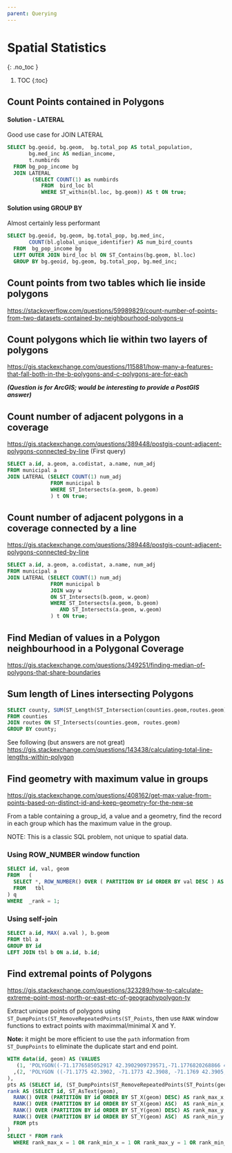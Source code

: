 ```yaml
---
parent: Querying
---
```


# Spatial Statistics
{: .no_toc }

1. TOC
{:toc}

## Count Points contained in Polygons

#### Solution - LATERAL
Good use case for JOIN LATERAL
```sql
SELECT bg.geoid, bg.geom,  bg.total_pop AS total_population, 
       bg.med_inc AS median_income,
       t.numbirds
  FROM bg_pop_income bg
  JOIN LATERAL
        (SELECT COUNT(1) as numbirds 
           FROM  bird_loc bl 
           WHERE ST_within(bl.loc, bg.geom)) AS t ON true;
```
#### Solution using GROUP BY
Almost certainly less performant
```sql
SELECT bg.geoid, bg.geom, bg.total_pop, bg.med_inc, 
       COUNT(bl.global_unique_identifier) AS num_bird_counts
  FROM  bg_pop_income bg 
  LEFT OUTER JOIN bird_loc bl ON ST_Contains(bg.geom, bl.loc)
  GROUP BY bg.geoid, bg.geom, bg.total_pop, bg.med_inc;
```
## Count points from two tables which lie inside polygons
https://stackoverflow.com/questions/59989829/count-number-of-points-from-two-datasets-contained-by-neighbourhood-polygons-u

## Count polygons which lie within two layers of polygons
https://gis.stackexchange.com/questions/115881/how-many-a-features-that-fall-both-in-the-b-polygons-and-c-polygons-are-for-each

***(Question is for ArcGIS; would be interesting to provide a PostGIS answer)***

## Count number of adjacent polygons in a coverage
<https://gis.stackexchange.com/questions/389448/postgis-count-adjacent-polygons-connected-by-line>
(First query)
```sql
SELECT a.id, a.geom, a.codistat, a.name, num_adj
FROM municipal a 
JOIN LATERAL (SELECT COUNT(1) num_adj 
              FROM municipal b
              WHERE ST_Intersects(a.geom, b.geom)
              ) t ON true;
```

## Count number of adjacent polygons in a coverage connected by a line
<https://gis.stackexchange.com/questions/389448/postgis-count-adjacent-polygons-connected-by-line>
```sql
SELECT a.id, a.geom, a.codistat, a.name, num_adj
FROM municipal a 
JOIN LATERAL (SELECT COUNT(1) num_adj 
              FROM municipal b
              JOIN way w
              ON ST_Intersects(b.geom, w.geom)
              WHERE ST_Intersects(a.geom, b.geom)
                 AND ST_Intersects(a.geom, w.geom)
              ) t ON true;
```

## Find Median of values in a Polygon neighbourhood in a Polygonal Coverage
<https://gis.stackexchange.com/questions/349251/finding-median-of-polygons-that-share-boundaries>

## Sum length of Lines intersecting Polygons
```sql
SELECT county, SUM(ST_Length(ST_Intersection(counties.geom,routes.geom)))
FROM counties
JOIN routes ON ST_Intersects(counties.geom, routes.geom)
GROUP BY county;
```
See following (but answers are not great)
<https://gis.stackexchange.com/questions/143438/calculating-total-line-lengths-within-polygon>


## Find geometry with maximum value in groups
<https://gis.stackexchange.com/questions/408162/get-max-value-from-points-based-on-distinct-id-and-keep-geometry-for-the-new-se>

From a table containing a group_id, a value and a geometry, find the record in each group which has the maximum value in the group.

NOTE: This is a classic SQL problem, not unique to spatial data.

### Using ROW_NUMBER window function
```sql
SELECT id, val, geom
FROM   (
  SELECT *, ROW_NUMBER() OVER ( PARTITION BY id ORDER BY val DESC ) AS _rank
  FROM   tbl
) q
WHERE  _rank = 1;
```
### Using self-join
```sql
SELECT a.id, MAX( a.val ), b.geom
FROM tbl a 
GROUP BY id
LEFT JOIN tbl b ON a.id, b.id;
```

## Find extremal points of Polygons
<https://gis.stackexchange.com/questions/323289/how-to-calculate-extreme-point-most-north-or-east-etc-of-geographypolygon-ty>

Extract unique points of polygons using `ST_DumpPoints(ST_RemoveRepeatedPoints(ST_Points`, then use `RANK` window functions 
to extract points with maximmal/minimal X and Y.

**Note:** it might be more efficient to use the `path` information from `ST_DumpPoints` to eliminate the duplicate start and end point.

```sql
WITH data(id, geom) AS (VALUES
   (1, 'POLYGON((-71.1776585052917 42.3902909739571,-71.1776820268866 42.3903701743239, -71.1776063012595 42.3903825660754,-71.1775826583081 42.3903033653531,-71.1776585052917 42.3902909739571))'::geometry)
  ,(2, 'POLYGON ((-71.1775 42.3902, -71.1773 42.3908, -71.1769 42.3905, -71.177 42.39, -71.1775 42.3902))'::geometry)
),
pts AS (SELECT id, (ST_DumpPoints(ST_RemoveRepeatedPoints(ST_Points(geom)))).geom FROM data),
rank AS (SELECT id, ST_AsText(geom), 
  RANK() OVER (PARTITION BY id ORDER BY ST_X(geom) DESC) AS rank_max_x,
  RANK() OVER (PARTITION BY id ORDER BY ST_X(geom) ASC)  AS rank_min_x,
  RANK() OVER (PARTITION BY id ORDER BY ST_Y(geom) DESC) AS rank_max_y,
  RANK() OVER (PARTITION BY id ORDER BY ST_Y(geom) ASC)  AS rank_min_y
  FROM pts
)
SELECT * FROM rank 
  WHERE rank_max_x = 1 OR rank_min_x = 1 OR rank_max_y = 1 OR rank_min_y = 1;
```
